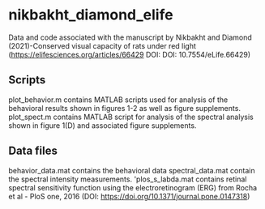 # nikbakht_diamond_elife
Data and code associated with the manuscript by Nikbakht and Diamond (2021)-Conserved visual capacity of rats under red light (https://elifesciences.org/articles/66429 DOI: DOI: 10.7554/eLife.66429)
## Scripts
plot_behavior.m contains MATLAB scripts used for analysis of the behavioral results shown in figures 1-2 as well as figure supplements.
plot_spect.m contains MATLAB script for analysis of the spectral analysis shown in figure 1(D) and associated figure supplements.
## Data files
behavior_data.mat contains the behavioral data 
spectral_data.mat contain the spectral intensity measurements.
'plos_s_labda.mat contains retinal spectral sensitivity function using the electroretinogram (ERG) from Rocha et al - PloS one, 2016 (DOI: https://doi.org/10.1371/journal.pone.0147318)
